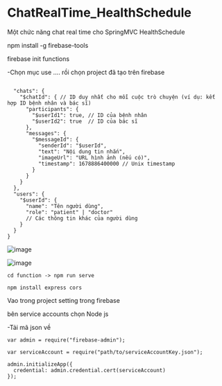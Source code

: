 # ChatRealTime_HealthSchedule
Một chức năng chat real time cho SpringMVC HealthSchedule

npm install -g firebase-tools

firebase init functions

-Chọn mục use .... rồi chọn project đã tạo trên firebase

```text

  "chats": {
    "$chatId": { // ID duy nhất cho mỗi cuộc trò chuyện (ví dụ: kết hợp ID bệnh nhân và bác sĩ)
      "participants": {
        "$userId1": true, // ID của bệnh nhân
        "$userId2": true  // ID của bác sĩ
      },
      "messages": {
        "$messageId": {
          "senderId": "$userId",
          "text": "Nội dung tin nhắn",
          "imageUrl": "URL hình ảnh (nếu có)",
          "timestamp": 1678886400000 // Unix timestamp
        }
      }
    }
  },
  "users": {
    "$userId": {
      "name": "Tên người dùng",
      "role": "patient" | "doctor"
      // Các thông tin khác của người dùng
    }
  }
}
```
![image](https://github.com/user-attachments/assets/0b4e8af3-adb1-4e25-934a-c2a035e32a11)


![image](https://github.com/user-attachments/assets/ecf7de24-8de1-41fd-bbb7-8cc2a885ccac)

```text
cd function -> npm run serve

npm install express cors

```


Vao trong project setting trong firebase

bên service accounts chọn Node js

-Tải mã json về 

```text
var admin = require("firebase-admin");

var serviceAccount = require("path/to/serviceAccountKey.json");

admin.initializeApp({
  credential: admin.credential.cert(serviceAccount)
});

```
